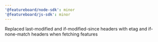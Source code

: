 ```yaml
---
'@featureboard/node-sdk': minor
'@featureboard/js-sdk': minor
---
```


Replaced last-modified and if-modified-since headers with etag and if-none-match headers when fetching features
